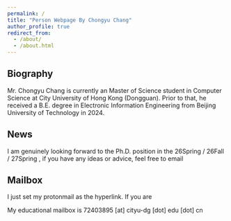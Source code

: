 ```yaml
---
permalink: /
title: "Person Webpage By Chongyu Chang"
author_profile: true
redirect_from: 
  - /about/
  - /about.html
---
```


## Biography

Mr. Chongyu Chang is currently an Master of Science student in Computer Science at City University of Hong Kong (Dongguan). Prior to that, he received a B.E. degree in Electronic Information Engineering from Beijing University of Technology in 2024.

## News

I am genuinely looking forward to the Ph.D. position in the 26Spring / 26Fall / 27Spring , if you have any ideas or advice, feel free to email

## Mailbox 

I just set my protonmail as the hyperlink. If you are 


My educational mailbox is 72403895 [at] cityu-dg [dot] edu [dot] cn